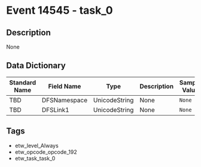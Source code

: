 # Event 14545 - task_0

## Description
None

## Data Dictionary
|Standard Name|Field Name|Type|Description|Sample Value|
|---|---|---|---|---|
|TBD|DFSNamespace|UnicodeString|None|`None`|
|TBD|DFSLink1|UnicodeString|None|`None`|

## Tags
* etw_level_Always
* etw_opcode_opcode_192
* etw_task_task_0